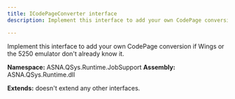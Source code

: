 ```yaml
---
title: ICodePageConverter interface
description: Implement this interface to add your own CodePage conversion if Wings or the 5250 emulator don&#39;t already know it.

---
```


Implement this interface to add your own CodePage conversion if Wings or the 5250 emulator don't already know it.

**Namespace:** ASNA.QSys.Runtime.JobSupport
**Assembly:** ASNA.QSys.Runtime.dll

**Extends:** doesn't extend any other interfaces.
<br>
<br>
